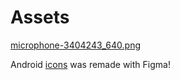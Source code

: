 # Assets  

[microphone-3404243_640.png](https://pixabay.com/vectors/microphone-icon-logo-design-mic-3404243/)

Android [icons](https://www.figma.com/community/file/1166554467489785496) was remade with Figma!